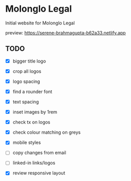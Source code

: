 # Molonglo Legal

Initial website for Molonglo Legal

preview: https://serene-brahmagupta-b62a33.netlify.app


## TODO

- [x] bigger title logo
- [x] crop all logos
- [x] logo spacing
- [x] find a rounder font
- [x] text spacing
- [x] inset images by 1rem
- [x] check tx on logos
- [x] check colour matching on greys
- [x] mobile styles
- [ ] copy changes from email
- [ ] linked-in links/logos
- [x] review responsive layout



